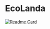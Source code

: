 # EcoLanda
[![Readme Card](https://github-readme-stats.vercel.app/api/pin/?username=oierbanos&repo=EcoLanda)](https://github.com/oierbanos/EcoLanda)
<!--[![Top Langs](https://github-readme-stats.vercel.app/api/top-langs/?username=oierbanos&layout=compact)](https://github.com/oierbanos/EcoLanda)-->
